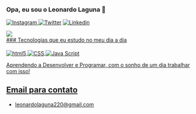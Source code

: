 



### Opa, eu sou o Leonardo Laguna 🐺

[![Instagram ](https://img.shields.io/badge/Instagram-E4405F?style=for-the-badge&logo=instagram&logoColor=white) ](https://www.instagram.com/leolagunaa.7/)
[![Twitter ](https://img.shields.io/badge/Twitter-1DA1F2?style=for-the-badge&logo=twitter&logoColor=white)](https://twitter.com/LagunaaLeonardo)
[![Linkedin](https://img.shields.io/badge/LinkedIn-0077B5?style=for-the-badge&logo=linkedin&logoColor=white)](https://www.linkedin.com/in/leonardo-laguna-1391a422b/)

<div>
<a href="https://beacons.ai/leonardolagunaa"/>
<img src="https://github-readme-stats.vercel.app/api?username=Leonardolagunaa&theme=midnight-purple&show_icons=true"/> 

</div>
### Tecnologias que eu estudo no meu dia a dia

<div style="display:inline_block"><br/>
<img align="center" alt="html5" src="https://img.shields.io/badge/HTML5-E34F26?style=for-the-badge&logo=html5&logoColor=white">
<img align="center" alt="CSS" src="https://img.shields.io/badge/CSS3-1572B6?style=for-the-badge&logo=css3&logoColor=white">
<img align="center" alt="Java Script" src="https://img.shields.io/badge/JavaScript-323330?style=for-the-badge&logo=javascript&logoColor=F7DF1E"

</br>
 

Aprendendo a Desenvolver e Programar, com o sonho de um dia trabalhar com isso!

## Email para contato

- [leonardolaguna220@gmail.com](https://www.google.com/url?sa=t&rct=j&q=&esrc=s&source=web&cd=&cad=rja&uact=8&ved=2ahUKEwjk1f6VlL_4AhV9CLkGHYFDAaYQFnoECAQQAQ&url=https%3A%2F%2Fwww.google.com%2Fgmail%2F&usg=AOvVaw3mZ_qbD_gQyp_sqkjrwStn)
